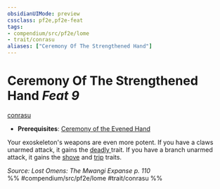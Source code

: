 ```yaml
---
obsidianUIMode: preview
cssclass: pf2e,pf2e-feat
tags:
- compendium/src/pf2e/lome
- trait/conrasu
aliases: ["Ceremony Of The Strengthened Hand"]
---
```

# Ceremony Of The Strengthened Hand  *Feat 9*  
[conrasu](rules/traits/conrasu-loag.md)  

- **Prerequisites**: [Ceremony of the Evened Hand](compendium/feats/ceremony-of-the-evened-hand-lome.md)

Your exoskeleton's weapons are even more potent. If you have a claws unarmed attack, it gains the [deadly <d8>](rules/traits/deadly.md) trait. If you have a branch unarmed attack, it gains the [shove](rules/traits/shove.md) and [trip](rules/traits/trip.md) traits.

*Source: Lost Omens: The Mwangi Expanse p. 110*  
%% #compendium/src/pf2e/lome #trait/conrasu %%
